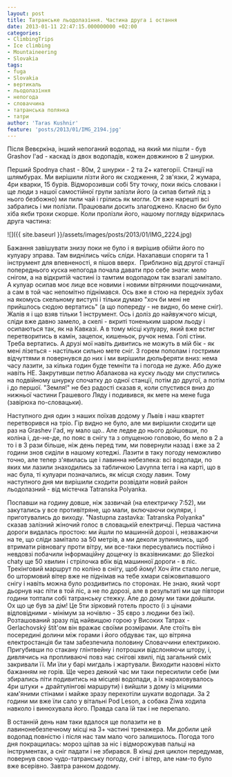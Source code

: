 ```yaml
---
layout: post
title: Татранське льодолазіння. Частина друга і остання
date: 2013-01-11 22:47:15.000000000 +02:00
categories:
- ClimbingTrips
- Ice climbing
- Mountaineering
- Slovakia
tags:
- fuga
- Slovakia
- вертикаль
- льодолазіння
- непогода
- словаччина
- татранська полянка
- татри
author: 'Taras Kushnir'
feature: 'posts/2013/01/IMG_2194.jpg'
---
```


Після Вевєркіна, інший непоганий водопад, на який ми пішли - був Grashov l'ad - каскад із двох водопадів, кожен довжиною в 2 шнурки.

<!--more-->

Перший Spodnya chast - 80м, 2 шнурки - 2 та 2+ категорії. Станції на шлямбурах. Ми вирішили лізти його як сходження, 2 зв'язки, 2 жумара, 4ри кварки, 15 бурів. Відморозивши собі 5ту точку, поки якісь словаки і ще люди з нашої самостійної групи залізли його (а сипав битий лід з нього безбожно) ми пили чай і грілись як могли. От вже нарешті всі забрались і ми полізли. Працювали досить злагоджено. Класно би було хіба якби трохи скорше. Коли пролізли його, нашому погляду відкрилась друга частина:

![]({{ site.baseurl }}/assets/images/posts/2013/01/IMG_2224.jpg)


Бажання завішувати знизу поки не було і я вирішив обійти його по кулуару зправа. Там виднілись чиїсь сліди. Нахапавши споряги та 1 інструмент для впевненості, я пішов вверх.  Приблизно від другої станції попереднього куска непогода почала давати про себе знати: мело снігом, а на відкритій частині із тамтим водопадом так взагалі замітало. А кулуар осипав моє лице все новими і новими вітряними пощочинами, а сам в той час непомітно піднімався. Ось вже я стою на передніх зубах на якомусь скельному виступі і тільки думаю "хоч би мені не прийшлось сюдою вертатись" (а що попереду - не видно, бо мене сніг). Жалів я і що взяв тільки 1 інструмент. Ось і доліз до найвужчого місця, сліди вже давно замело, а скелі - вкриті тоненьким шаром льоду і осипаються так, як на Кавказі. А в тому місці кулуару, який вже встиг перетворитись в камін, зацепок, кишеньок, ручок нема. Голі стіни. Треба вертатись. А друзі мої навіть дивитись не можуть в мій бік - як мені лізеться - настільки сильно мете сніг. З горем пополам і гострими відчуттями я повернувся до них і ми вирішили дюльферяти вниз: нема часу лазити, за кілька годин буде темніти та і погода не дуже. Або дуже навіть НЕ. Закрутивши петлю Абалакова на куску льоду ми спустились на подвійному шнурку спочатку до одної станції, потім до другої, а потім і до першої. "Земля!" не без радості сказав я, коли спустився вниз до нижньої частини Грашевого Ляду і подивився, як мете на мене fuga (завірюха по-словацьки).

Наступного дня один з наших поїхав додому у Львів і наш квартет перетворився на тріо. Гір видно не було, але ми вирішили сходити ще раз на Grashev l'ad, ну мало що.. Але ледве до нього дойшовши, по коліна і, де-не-де, по пояс в снігу та з опущеною головою, бо мело в 2 а то і в 3 рази більше, ніж день перед тим, ми повернули назад і вже за 2 години знов сиділи в нашому котеджі. Лазити в таку погоду неможливо точно, але тепер з'явилась ще і лавинна небезпека: всі водопади, по яких ми лазили знаходились за табличкою Lavynna terra і на карті, що в нас була, ті кулуари позначались, як місця сходу лавин. Тому наступного дня ми вирішили сходити розвідати новий район льодолазний - від містечка Tatranska Polyanka.

Поспавши на годину довше, ніж зазвичай (на електричку 7:52), ми закутались у все противітряне, що мали, включаючи окуляри, і приготувались до виходу. "Nastupna zastavka: Tatranska Polyanka" сказав залізний жіночий голос в словацькій електричці. Перша частина дороги видалась простою: ми йшли по машинній дорозі і, незважаючи на те, що сліди замітало за 50 метрів, а ми деколи зупинялись, щоб втримати рівновагу проти вітру, ми все-таки пересувались постійно і невдовзі побачили інформаційну дощечку із вказівниками: до Sliezkoi chaty ще 50 хвилин і стрілочка вбік від машинної дороги - в ліс. Трекінговий маршрут по коліно в снігу, щоб йому! Хоч йти стало легше, бо штормовий вітер вже не піднімав на тебе хмари свіжовипавшого снігу і навіть можна було роздивитись по сторонах. Не знаю, який чорт дьорнув нас піти в той ліс, а не по дорозі, але в результаті ми ще півтори години топтали собі татранську стежку. Але до дому ми таки дойшли. Ох що це був за дім! Це 5ти зірковий готель просто (і з цінами відповідними - мінімум за ночівлю - 35 євро з людини без їжі). Розташований зразу під найвищою горою у Високих Татрах - Gerlachovský štít'ом він вражає своїми розмірами. Але стоїть він посередині долини між горами і його обдуває так, що вітряна електростанція би там забезпечила половину Словаччини електрикою. Пригубивши по стакану глінтвейну і потрошки відслоняючи штору, і, дивлячись на пропливаючі повз нас снігові хвилі, під загальний сміх закривали її. Ми їли у барі мигдаль і жартували. Виходити назовні ніхто бажанням не горів. Ще через деякий час ми таки пересилили себе (ми збирались піти подивитись на місцеві водопади, а їх нараховувалось 4ри штуки + драйтулінгові маршрути) і вийшли з дому із міцними кам'яними стінами і майже зразу перехотіли шукати водопади. За 2 години ми вже їли сало у вітальні Pod Leson, а собака Ziwa ходила навколо і винюхувала його. Правда сала їй так і не перепало.

В останній день нам таки вдалося ще полазити не в лавинонебезпечному місці на 3+ частині тренажера. Ми добили цей водопад повністю і після нас там мало чого залишилось. Погода того дня покращилась: мороз щіпав за ніс і відморожував пальці на інструментах, а сніг падати і не збирався. В кінці дня циклон передумав, повернув свою чудо-татранську погоду, сніг і вітер, але нам-то було вже всерівно. Завтра ранком додому.
